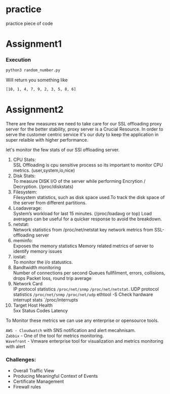 # practice
practice piece of code

# Assignment1

### Execution

 ```sh
 python3 random_number.py
 ```

Will return you something like


```sh
[10, 1, 4, 7, 9, 2, 3, 5, 8, 6]
```

# Assignment2

There are few measures we need to take care for our SSL offloading proxy server for the better stability, proxy server is a Crucial Resource. In order to serve the customer centric service it's our duty to keep the application in super relaible with higher performance.

let's monitor the few stats of our SSl offloading server.


1. CPU Stats:\
   SSL Offloading is cpu sensitive process so its important to monitor CPU metrics. (user,system,io,nice)
2. Disk Stats:\
   To measure DISK I/O of the server while performing Encrytion / Decryption. (/proc/diskstats)
3. Filesystem:\
   Filesystem statistics, such as disk space used.To track the disk space of the server from different partitions.
5. Loadaverage:\
   System’s workload for last 15 minutes. (/proc/loadavg or top) Load averages can be useful for a quicker response to avoid the breakdown.
6. netstat:\
   Network statistics from /proc/net/netstat key network metrics from SSL-offloading server
7. meminfo:\
   Exposes the memory statistics	Memory related metrics of server to identify memory issues
8. iostat:\
   To monitor the i/o statustics.
9. Bandtwidth monitoring\
   Number of connections per second
   Queues fullfilment, errors, collisions, drops
   Packet loss, round trip average
10. Network Card\
    IP protocol statistics `/proc/net/snmp`  `/proc/net/netstat`.
    UDP protocol statistics `/proc/net/snmp`  `/proc/net/udp`
    ethtool -S 
    Check hardware interrupt stats `/proc/interrupts
11. Target Host Health\
    5xx Status Codes
    Latency

To Monitor these metrics we can use any enterprise or opensource tools.

`AWS - Cloudwatch` with SNS notification and alert mecahnisam.\
`Zabbix` - One of the tool for metrics monitoring.\
`Wavefront` - Vmware enterprise tool for visualization and metrics monitoring with alert

### Challenges:
- Overall Traffic View 
- Producing Meaningful Context of Events 
- Certificate Management 
- Firewall rules

   
   
 

